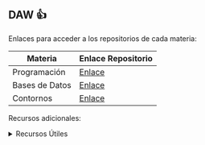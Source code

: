 ## DAW  :+1:

Enlaces para acceder a los repositorios de cada materia:

| Materia      | Enlace Repositorio |
|--------------|--------------------|
| Programación | [Enlace](https://github.com/MateoCarballo/Programacion)|
| Bases de Datos| [Enlace](https://github.com/MateoCarballo/BasesdeDatos)|
| Contornos    | [Enlace](https://github.com/MateoCarballo/Contornos)|

Recursos adicionales:

<details>
<summary>Recursos Útiles</summary>

| Nombre           | Enlace |
|------------------|--------|
| ChatGPT          | [Enlace](https://chat.openai.com/chat) |
| Jasper AI        | [Enlace](www.jasper.ai)|
| Synthesia        | [Enlace](https://www.synthesia.io)|
| Dall-E-2         | [Enlace](https://labs.openai.com)|
| Sintaxis Markdown| [Enlace](https://daringfireball.net/projects/markdown/syntax)|
| Lenguajes Dev    | [Enlace](https://devdocs.io/css/)|
| Sintaxis .md     | [Enlace](https://docs.github.com/es/get-started/writing-on-github/getting-started-with-writing-and-formatting-on-github/basic-writing-and-formatting-syntax)|
| Markdown (.md)   | [Enlace](https://daringfireball.net/projects/markdown/syntax)|
|Emojis para (.md) |[Enlace](https://github.com/ikatyang/emoji-cheat-sheet/blob/master/README.md#smileys--emotion)|

</details>

